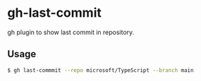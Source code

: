 # gh-last-commit
gh plugin to show last commit in repository.

## Usage
~~~sh
$ gh last-commmit --repo microsoft/TypeScript --branch main
~~~

